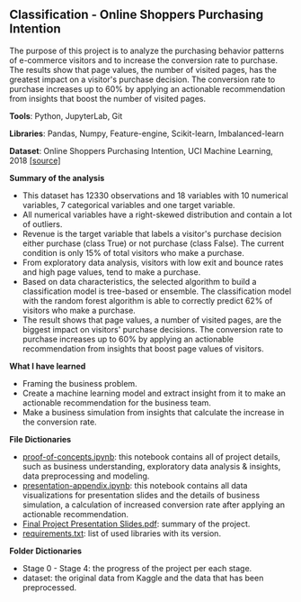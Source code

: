 ## Classification - Online Shoppers Purchasing Intention

The purpose of this project is to analyze the purchasing behavior patterns of e-commerce visitors and to increase the conversion rate to purchase. The results show that page values, the number of visited pages, has the greatest impact on a visitor's purchase decision. The conversion rate to purchase increases up to 60% by applying an actionable recommendation from insights that boost the number of visited pages.

**Tools**: Python, JupyterLab, Git

**Libraries**: Pandas, Numpy, Feature-engine, Scikit-learn, Imbalanced-learn

**Dataset**: Online Shoppers Purchasing Intention, UCI Machine Learning, 2018 [[source]](https://www.kaggle.com/datasets/imakash3011/online-shoppers-purchasing-intention-dataset)

**Summary of the analysis**
* This dataset has 12330 observations and 18 variables with 10 numerical variables, 7 categorical variables and one target variable.
* All numerical variables have a right-skewed distribution and contain a lot of outliers. 
* Revenue is the target variable that labels a visitor's purchase decision either purchase (class True) or not purchase (class False). The current condition is only 15% of total visitors who make a purchase. 
* From exploratory data analysis, visitors with low exit and bounce rates and high page values, tend to make a purchase.
* Based on data characteristics, the selected algorithm to build a classification model is tree-based or ensemble. The classification model with the random forest algorithm is able to correctly predict 62% of visitors who make a purchase.
* The result shows that page values, a number of visited pages, are the biggest impact on visitors' purchase decisions. The conversion rate to purchase increases up to 60% by applying an actionable recommendation from insights that boost page values of visitors.

**What I have learned**
* Framing the business problem. 
* Create a machine learning model and extract insight from it to make an actionable recommendation for the business team.
* Make a business simulation from insights that calculate the increase in the conversion rate.

**File Dictionaries**
* [proof-of-concepts.ipynb](https://github.com/irfan-fadhlurrahman/online-shoppers-purchasing-intention/blob/main/proof-of-concepts.ipynb): this notebook contains all of project details, such as business understanding, exploratory data analysis & insights, data preprocessing and modeling.
* [presentation-appendix.ipynb](https://github.com/irfan-fadhlurrahman/online-shoppers-purchasing-intention/blob/main/presentation-appendix.ipynb): this notebook contains all data visualizations for presentation slides and the details of business simulation, a calculation of increased conversion rate after applying an actionable recommendation.
* [Final Project Presentation Slides.pdf](https://github.com/irfan-fadhlurrahman/online-shoppers-purchasing-intention/blob/main/Final%20Project%20Presentation%20Slides.pdf): summary of the project.
* [requirements.txt](https://github.com/irfan-fadhlurrahman/online-shoppers-purchasing-intention/blob/main/requirements.txt): list of used libraries with its version.

**Folder Dictionaries**
* Stage 0 - Stage 4: the progress of the project per each stage.
* dataset: the original data from Kaggle and the data that has been preprocessed.


